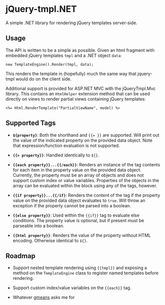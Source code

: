 jQuery-tmpl.NET
===============

A simple .NET library for rendering jQuery templates server-side.

Usage
-----

The API is written to be a simple as possible. Given an html fragment
with embedded jQuery templates `tmpl` and a .NET object `data`:

    new TemplateEngine().Render(tmpl, data);

This renders the template in (hopefully) much the same way that 
jquery-tmpl would do on the client side.

Additional support is provided for ASP.NET MVC with the jQueryTmpl.Mvc
library. This contains an `HtmlHelper` extension method that can be used
directly on views to render partial views containing jQuery templates:

    <%= Html.RenderTemplate("PartialViewName", model) %>


Supported Tags
--------------

* **`${property}`**: Both the shorthand and `{{= }}` are supported. 
Will print out the value of the indicated property on the provided
data object. Note that expression/function evaluation is not supported.

* **`{{= property}}`**: Handled identically to `${}`.

* **`{{each property}}...{{/each}}`**: Renders an instance of the tag 
contents for each item in the property value on the provided data object. 
Currently, the property must be an array of objects and does not support 
custom index or value variables. Properties of the objects in the array 
can be evaluated within the block using any of the tags, however.

* **`{{if property}}...{{/if}`**: Renders the content of the tag if the 
property value on the provided data object evaluates to `true`. Will throw 
an exception if the property cannot be parsed into a boolean.

* **`{{else property}}`**: Used within the `{{if}}` tag to evaluate else
conditions. The property value is optional, but if present must be parseable
into a boolean.

* **`{{html property}}`**: Renders the value of the property without HTML
encoding. Otherwise identical to `${}`.


Roadmap
-------

* Support nested template rendering using `{{tmpl}}` and exposing a method
on the `TemplateEngine` class to register named templates before rendering.

* Support custom index/value variables on the `{{each}}` tag.

* Whatever [gmeans](http://github.com/gmeans) asks me for